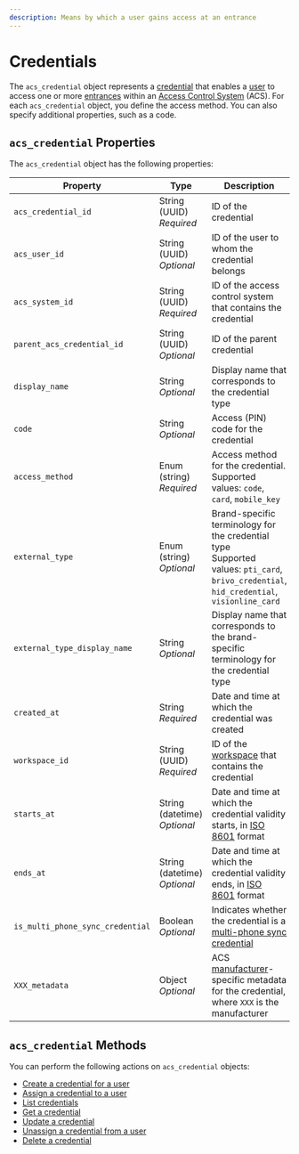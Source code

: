 ```yaml
---
description: Means by which a user gains access at an entrance
---
```


# Credentials

The `acs_credential` object represents a [credential](../../../capability-guides/access-systems/managing-credentials.md) that enables a [user](../../../products/access-systems/#what-is-a-user) to access one or more [entrances](../entrances/) within an [Access Control System](../../../products/access-systems/) (ACS). For each `acs_credential` object, you define the access method. You can also specify additional properties, such as a code.

## `acs_credential` Properties

The `acs_credential` object has the following properties:

<table><thead><tr><th width="306">Property</th><th width="114">Type</th><th>Description</th></tr></thead><tbody><tr><td><code>acs_credential_id</code></td><td>String (UUID)<br><em>Required</em></td><td>ID of the credential</td></tr><tr><td><code>acs_user_id</code></td><td>String (UUID)<br><em>Optional</em></td><td>ID of the user to whom the credential belongs</td></tr><tr><td><code>acs_system_id</code></td><td>String (UUID)<br><em>Required</em></td><td>ID of the access control system that contains the credential</td></tr><tr><td><code>parent_acs_credential_id</code></td><td>String (UUID)<br><em>Optional</em></td><td>ID of the parent credential</td></tr><tr><td><code>display_name</code></td><td>String<br><em>Optional</em></td><td>Display name that corresponds to the credential type</td></tr><tr><td><code>code</code></td><td>String<br><em>Optional</em></td><td>Access (PIN) code for the credential</td></tr><tr><td><code>access_method</code></td><td>Enum (string)<br><em>Required</em></td><td>Access method for the credential. Supported values: <code>code</code>, <code>card</code>, <code>mobile_key</code></td></tr><tr><td><code>external_type</code></td><td>Enum (string)<br><em>Optional</em></td><td>Brand-specific terminology for the credential type<br>Supported values: <code>pti_card</code>, <code>brivo_credential</code>, <code>hid_credential</code>, <code>visionline_card</code></td></tr><tr><td><code>external_type_display_name</code></td><td>String<br><em>Optional</em></td><td>Display name that corresponds to the brand-specific terminology for the credential type</td></tr><tr><td><code>created_at</code></td><td>String<br><em>Required</em></td><td>Date and time at which the credential was created</td></tr><tr><td><code>workspace_id</code></td><td>String (UUID)<br><em>Required</em></td><td>ID of the <a href="../../../core-concepts/workspaces/">workspace</a> that contains the credential</td></tr><tr><td><code>starts_at</code></td><td>String (datetime)<br><em>Optional</em></td><td>Date and time at which the credential validity starts, in <a href="https://www.iso.org/iso-8601-date-and-time-format.html">ISO 8601</a> format</td></tr><tr><td><code>ends_at</code></td><td>String (datetime)<br><em>Optional</em></td><td>Date and time at which the credential validity ends, in <a href="https://www.iso.org/iso-8601-date-and-time-format.html">ISO 8601</a> format</td></tr><tr><td><code>is_multi_phone_sync_credential</code></td><td>Boolean<br><em>Optional</em></td><td>Indicates whether the credential is a <a href="../../../products/mobile-access-in-development/issuing-mobile-credentials-from-an-access-control-system.md#what-are-multi-phone-sync-credentials">multi-phone sync credential</a></td></tr><tr><td><code>XXX_metadata</code></td><td>Object<br><em>Optional</em></td><td>ACS <a href="broken-reference">manufacturer</a>-specific metadata for the credential, where <code>XXX</code> is the manufacturer</td></tr></tbody></table>

## `acs_credential` Methods

You can perform the following actions on `acs_credential` objects:

* [Create a credential for a user](create-credential-for-user.md)
* [Assign a credential to a user](assign-a-credential-to-a-user.md)
* [List credentials](list-credentials.md)
* [Get a credential](get-credential.md)
* [Update a credential](update-a-credential.md)
* [Unassign a credential from a user](unassign-a-credential-from-a-user.md)
* [Delete a credential](delete-credential.md)
